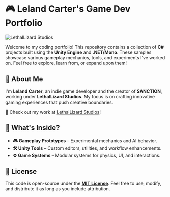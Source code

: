 # 🎮 Leland Carter's Game Dev Portfolio  

![LethalLizard Studios](https://www.lethallizard.studio/favicon.ico)  

Welcome to my coding portfolio! This repository contains a collection of **C#** projects built using the **Unity Engine** and **.NET/Mono**. These samples showcase various gameplay mechanics, tools, and experiments I've worked on. Feel free to explore, learn from, or expand upon them!  

## 🚀 About Me  
I'm **Leland Carter**, an indie game developer and the creator of **SANCTION**, working under **LethalLizard Studios**. My focus is on crafting innovative gaming experiences that push creative boundaries.  

🔗 Check out my work at [LethalLizard Studios](https://www.lethallizard.studio)!  

## 📂 What's Inside?  
- **🎮 Gameplay Prototypes** – Experimental mechanics and AI behavior.  
- **🛠️ Unity Tools** – Custom editors, utilities, and workflow enhancements.  
- **⚙️ Game Systems** – Modular systems for physics, UI, and interactions.  

## 📜 License  
This code is open-source under the **[MIT License](LICENSE)**. Feel free to use, modify, and distribute it as long as you include attribution.  


